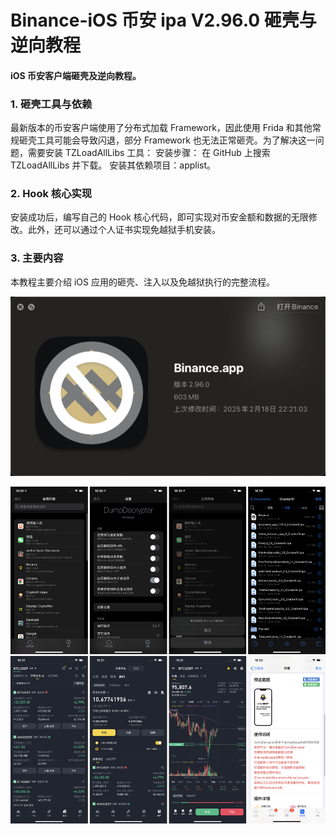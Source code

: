 # Binance-iOS 币安 ipa V2.96.0 砸壳与逆向教程
#### iOS 币安客户端砸壳及逆向教程。
### 1. 砸壳工具与依赖
最新版本的币安客户端使用了分布式加载 Framework，因此使用 Frida 和其他常规砸壳工具可能会导致闪退，部分 Framework 也无法正常砸壳。为了解决这一问题，需要安装 TZLoadAllLibs 工具：
安装步骤：
在 GitHub 上搜索 TZLoadAllLibs 并下载。
安装其依赖项目：applist。

###  2. Hook 核心实现
安装成功后，编写自己的 Hook 核心代码，即可实现对币安金额和数据的无限修改。此外，还可以通过个人证书实现免越狱手机安装。
###  3. 主要内容
本教程主要介绍 iOS 应用的砸壳、注入以及免越狱执行的完整流程。

![](images_19_16_01.png)

![](combined_image02-19_16-35.png)
